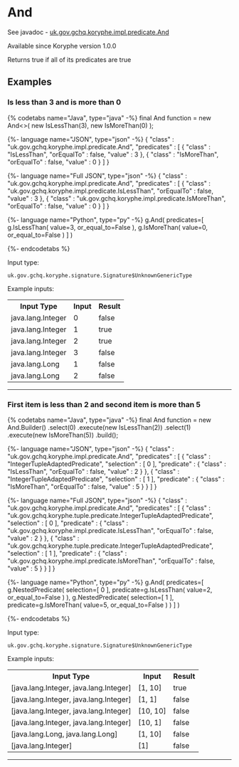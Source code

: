 # And
See javadoc - [uk.gov.gchq.koryphe.impl.predicate.And](ref://../../javadoc/koryphe/uk/gov/gchq/koryphe/impl/predicate/And.html)

Available since Koryphe version 1.0.0

Returns true if all of its predicates are true

## Examples

### Is less than 3 and is more than 0


{% codetabs name="Java", type="java" -%}
final And function = new And<>(
        new IsLessThan(3),
        new IsMoreThan(0)
);

{%- language name="JSON", type="json" -%}
{
  "class" : "uk.gov.gchq.koryphe.impl.predicate.And",
  "predicates" : [ {
    "class" : "IsLessThan",
    "orEqualTo" : false,
    "value" : 3
  }, {
    "class" : "IsMoreThan",
    "orEqualTo" : false,
    "value" : 0
  } ]
}

{%- language name="Full JSON", type="json" -%}
{
  "class" : "uk.gov.gchq.koryphe.impl.predicate.And",
  "predicates" : [ {
    "class" : "uk.gov.gchq.koryphe.impl.predicate.IsLessThan",
    "orEqualTo" : false,
    "value" : 3
  }, {
    "class" : "uk.gov.gchq.koryphe.impl.predicate.IsMoreThan",
    "orEqualTo" : false,
    "value" : 0
  } ]
}

{%- language name="Python", type="py" -%}
g.And( 
  predicates=[ 
    g.IsLessThan( 
      value=3, 
      or_equal_to=False 
    ), 
    g.IsMoreThan( 
      value=0, 
      or_equal_to=False 
    ) 
  ] 
)

{%- endcodetabs %}

Input type:

```
uk.gov.gchq.koryphe.signature.Signature$UnknownGenericType
```

Example inputs:
<table style="display: block;">
<tr><th>Input Type</th><th>Input</th><th>Result</th></tr>
<tr><td>java.lang.Integer</td><td>0</td><td>false</td></tr>
<tr><td>java.lang.Integer</td><td>1</td><td>true</td></tr>
<tr><td>java.lang.Integer</td><td>2</td><td>true</td></tr>
<tr><td>java.lang.Integer</td><td>3</td><td>false</td></tr>
<tr><td>java.lang.Long</td><td>1</td><td>false</td></tr>
<tr><td>java.lang.Long</td><td>2</td><td>false</td></tr>
</table>

-----------------------------------------------

### First item is less than 2 and second item is more than 5


{% codetabs name="Java", type="java" -%}
final And function = new And.Builder()
        .select(0)
        .execute(new IsLessThan(2))
        .select(1)
        .execute(new IsMoreThan(5))
        .build();

{%- language name="JSON", type="json" -%}
{
  "class" : "uk.gov.gchq.koryphe.impl.predicate.And",
  "predicates" : [ {
    "class" : "IntegerTupleAdaptedPredicate",
    "selection" : [ 0 ],
    "predicate" : {
      "class" : "IsLessThan",
      "orEqualTo" : false,
      "value" : 2
    }
  }, {
    "class" : "IntegerTupleAdaptedPredicate",
    "selection" : [ 1 ],
    "predicate" : {
      "class" : "IsMoreThan",
      "orEqualTo" : false,
      "value" : 5
    }
  } ]
}

{%- language name="Full JSON", type="json" -%}
{
  "class" : "uk.gov.gchq.koryphe.impl.predicate.And",
  "predicates" : [ {
    "class" : "uk.gov.gchq.koryphe.tuple.predicate.IntegerTupleAdaptedPredicate",
    "selection" : [ 0 ],
    "predicate" : {
      "class" : "uk.gov.gchq.koryphe.impl.predicate.IsLessThan",
      "orEqualTo" : false,
      "value" : 2
    }
  }, {
    "class" : "uk.gov.gchq.koryphe.tuple.predicate.IntegerTupleAdaptedPredicate",
    "selection" : [ 1 ],
    "predicate" : {
      "class" : "uk.gov.gchq.koryphe.impl.predicate.IsMoreThan",
      "orEqualTo" : false,
      "value" : 5
    }
  } ]
}

{%- language name="Python", type="py" -%}
g.And( 
  predicates=[ 
    g.NestedPredicate( 
      selection=[ 
        0 
      ], 
      predicate=g.IsLessThan( 
        value=2, 
        or_equal_to=False 
      ) 
    ), 
    g.NestedPredicate( 
      selection=[ 
        1 
      ], 
      predicate=g.IsMoreThan( 
        value=5, 
        or_equal_to=False 
      ) 
    ) 
  ] 
)

{%- endcodetabs %}

Input type:

```
uk.gov.gchq.koryphe.signature.Signature$UnknownGenericType
```

Example inputs:
<table style="display: block;">
<tr><th>Input Type</th><th>Input</th><th>Result</th></tr>
<tr><td>[java.lang.Integer, java.lang.Integer]</td><td>[1, 10]</td><td>true</td></tr>
<tr><td>[java.lang.Integer, java.lang.Integer]</td><td>[1, 1]</td><td>false</td></tr>
<tr><td>[java.lang.Integer, java.lang.Integer]</td><td>[10, 10]</td><td>false</td></tr>
<tr><td>[java.lang.Integer, java.lang.Integer]</td><td>[10, 1]</td><td>false</td></tr>
<tr><td>[java.lang.Long, java.lang.Long]</td><td>[1, 10]</td><td>false</td></tr>
<tr><td>[java.lang.Integer]</td><td>[1]</td><td>false</td></tr>
</table>

-----------------------------------------------

